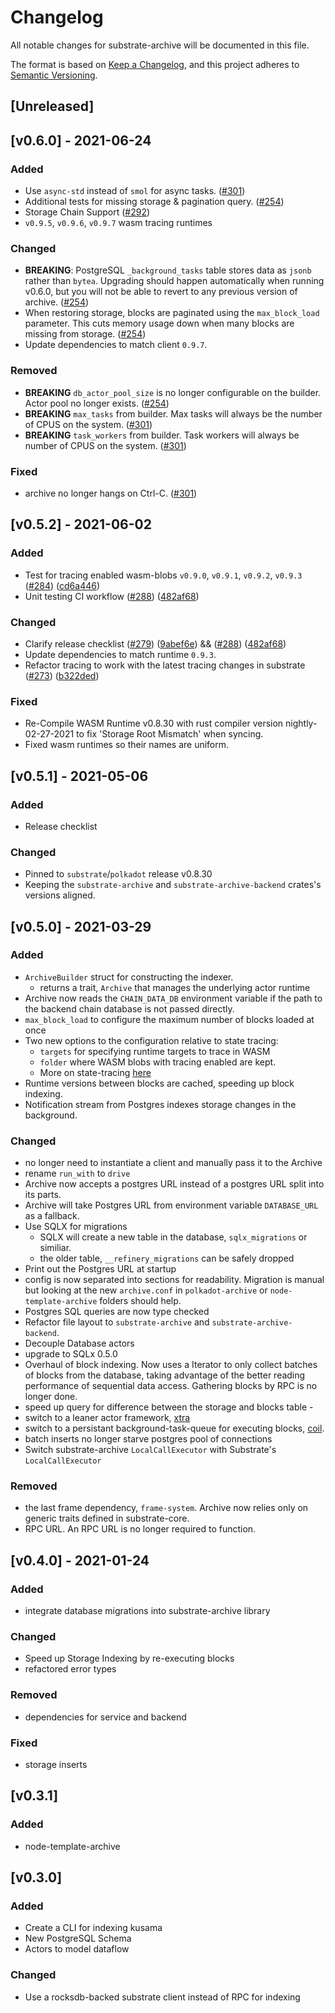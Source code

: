# Changelog

All notable changes for substrate-archive will be documented in this file.

The format is based on [Keep a Changelog](https://keepachangelog.com/en/1.0.0/),
and this project adheres to [Semantic Versioning](https://semver.org/spec/v2.0.0.html).

## [Unreleased]

## [v0.6.0] - 2021-06-24
### Added
- Use `async-std` instead of `smol` for async tasks. ([#301](https://github.com/paritytech/substrate-archive/commit/f2a4b408123c5e64be04e70a890b1354475d812d))
- Additional tests for missing storage & pagination query. ([#254](https://github.com/paritytech/substrate-archive/commit/36d955d379b1fdfb0ff063dce394d8a4d6430323))
- Storage Chain Support ([#292](https://github.com/paritytech/substrate-archive/commit/70ea92187ed68aee9c9cc8de757b1b86bb7ab408))
- `v0.9.5`, `v0.9.6`, `v0.9.7` wasm tracing runtimes

### Changed
- **BREAKING**: PostgreSQL `_background_tasks` table stores data as `jsonb` rather than `bytea`. Upgrading should happen
  automatically when running v0.6.0, but you will not be able to revert to any previous version of archive.
  ([#254](https://github.com/paritytech/substrate-archive/commit/36d955d379b1fdfb0ff063dce394d8a4d6430323))
- When restoring storage, blocks are paginated using the `max_block_load` parameter. This cuts memory usage down
when many blocks are missing from storage. ([#254](https://github.com/paritytech/substrate-archive/commit/36d955d379b1fdfb0ff063dce394d8a4d6430323))
- Update dependencies to match client `0.9.7`.

### Removed
- **BREAKING** `db_actor_pool_size` is no longer configurable on the builder. Actor pool no longer exists. ([#254](https://github.com/paritytech/substrate-archive/commit/36d955d379b1fdfb0ff063dce394d8a4d6430323))
- **BREAKING** `max_tasks` from builder. Max tasks will always be the number of CPUS on the system. ([#301](https://github.com/paritytech/substrate-archive/commit/f2a4b408123c5e64be04e70a890b1354475d812d))
- **BREAKING** `task_workers` from builder. Task workers will always be number of CPUS on the system. ([#301](https://github.com/paritytech/substrate-archive/commit/f2a4b408123c5e64be04e70a890b1354475d812d))

### Fixed
- archive no longer hangs on Ctrl-C. ([#301](https://github.com/paritytech/substrate-archive/commit/f2a4b408123c5e64be04e70a890b1354475d812d))

## [v0.5.2] - 2021-06-02
### Added
- Test for tracing enabled wasm-blobs `v0.9.0`, `v0.9.1`, `v0.9.2`, `v0.9.3` ([#284](https://github.com/paritytech/substrate-archive/pull/284)) ([cd6a446](https://github.com/paritytech/substrate-archive/commit/cd6a446bc66002d1945cbdf0c1b39957218f90fd))
- Unit testing CI workflow ([#288](https://github.com/paritytech/substrate-archive/pull/288)) ([482af68](https://github.com/paritytech/substrate-archive/commit/482af68fff515a7e3a34ee0c512d735790193cd6))

### Changed
- Clarify release checklist ([#279](https://github.com/paritytech/substrate-archive/pull/279)) ([9abef6e](https://github.com/paritytech/substrate-archive/commit/9abef6e2bdda4c1492b6e232ec38c8c0d59a3749)) && ([#288](https://github.com/paritytech/substrate-archive/pull/288)) ([482af68](https://github.com/paritytech/substrate-archive/commit/482af68fff515a7e3a34ee0c512d735790193cd6))
- Update dependencies to match runtime `0.9.3`.
- Refactor tracing to work with the latest tracing changes in substrate ([#273](https://github.com/paritytech/substrate-archive/pull/273)) ([b322ded](https://github.com/paritytech/substrate-archive/commit/b322ded5cf683270da6d21478e80c9f4dba706dc))

### Fixed
- Re-Compile WASM Runtime v0.8.30 with rust compiler version nightly-02-27-2021 to fix 'Storage Root Mismatch' when syncing.
- Fixed wasm runtimes so their names are uniform.

## [v0.5.1] - 2021-05-06
### Added
- Release checklist

### Changed
- Pinned to `substrate`/`polkadot` release v0.8.30
- Keeping the `substrate-archive` and `substrate-archive-backend` crates's versions aligned.

## [v0.5.0] - 2021-03-29
### Added
- `ArchiveBuilder` struct for constructing the indexer.
	- returns a trait, `Archive` that manages the underlying actor runtime
- Archive now reads the `CHAIN_DATA_DB` environment variable if the path to the backend chain database is not passed directly.
- `max_block_load` to configure the maximum number of blocks loaded at once
- Two new options to the configuration relative to state tracing:
	- `targets` for specifying runtime targets to trace in WASM
	- `folder` where WASM blobs with tracing enabled are kept.
	- More on state-tracing [here](https://github.com/paritytech/substrate-archive/wiki/6.\)-State-Tracing-&-Balance-Reconciliation)
- Runtime versions between blocks are cached, speeding up block indexing.
- Notification stream from Postgres indexes storage changes in the background.

### Changed
- no longer need to instantiate a client and manually pass it to the Archive
- rename `run_with` to `drive`
- Archive now accepts a postgres URL instead of a postgres URL split into its parts.
- Archive will take Postgres URL from environment variable `DATABASE_URL` as a fallback.
- Use SQLX for migrations
	- SQLX will create a new table in the database, `sqlx_migrations` or similiar.
	- the older table, `__refinery_migrations` can be safely dropped
- Print out the Postgres URL at startup
- config is now separated into sections for readability. Migration is manual but looking at the new `archive.conf` in `polkadot-archive` or `node-template-archive` folders should help.
- Postgres SQL queries are now type checked
- Refactor file layout to `substrate-archive` and `substrate-archive-backend`.
- Decouple Database actors
- upgrade to SQLx 0.5.0
- Overhaul of block indexing. Now uses a Iterator to only collect batches of blocks from the database,
	taking advantage of the better reading performance of sequential data access. Gathering blocks by RPC is no longer done.
- speed up query for difference between the storage and blocks table -
- switch to a leaner actor framework, [xtra](https://github.com/Restioson/xtra)
- switch to a persistant background-task-queue for executing blocks, [coil](https://github.com/insipx/coil).
- batch inserts no longer starve postgres pool of connections
- Switch substrate-archive `LocalCallExecutor` with Substrate's `LocalCallExecutor`

### Removed
- the last frame dependency, `frame-system`. Archive now relies only on generic traits defined in substrate-core.
- RPC URL. An RPC URL is no longer required to function.

## [v0.4.0] - 2021-01-24
### Added
- integrate database migrations into substrate-archive library

### Changed
- Speed up Storage Indexing by re-executing blocks
- refactored error types

### Removed
- dependencies for service and backend

### Fixed
- storage inserts

## [v0.3.1]
### Added
- node-template-archive

## [v0.3.0]
### Added
- Create a CLI for indexing kusama
- New PostgreSQL Schema
- Actors to model dataflow

### Changed
- Use a rocksdb-backed substrate client instead of RPC for indexing

